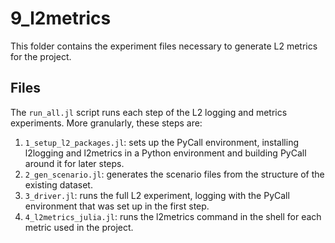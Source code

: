 # 9_l2metrics

This folder contains the experiment files necessary to generate L2 metrics for the project.

## Files

The `run_all.jl` script runs each step of the L2 logging and metrics experiments.
More granularly, these steps are:

1. `1_setup_l2_packages.jl`: sets up the PyCall environment, installing l2logging and l2metrics in a Python environment and building PyCall around it for later steps.
2. `2_gen_scenario.jl`: generates the scenario files from the structure of the existing dataset.
3. `3_driver.jl`: runs the full L2 experiment, logging with the PyCall environment that was set up in the first step.
4. `4_l2metrics_julia.jl`: runs the l2metrics command in the shell for each metric used in the project.
